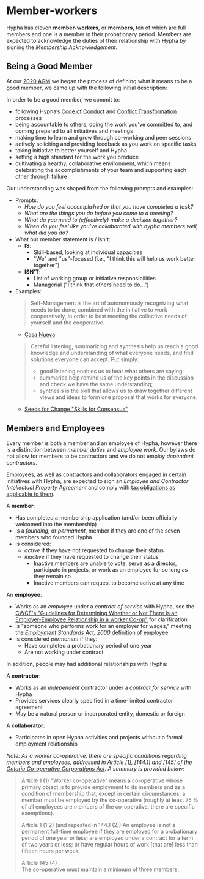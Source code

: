 # Member-workers

Hypha has eleven **member-workers**, or **members**, ten of which are full members and one is a member in their probationary period. Members are expected to acknowledge the duties of their relationship with Hypha by signing the *Membership Acknowledgement*.


## Being a Good Member

At our [2020 AGM][2020-agm] we began the process of defining what it means to be a good member, we came up with the following initial description:

In order to be a good member, we commit to:
- following Hypha’s [Code of Conduct](../Policies/coc.md) and [Conflict Transformation](../Policies/conflict-transformation.md) processes
- being accountable to others, doing the work you've committed to, and coming prepared to all initiatives and meetings
- making time to learn and grow through co-working and peer sessions
- actively soliciting and providing feedback as you work on specific tasks
- taking initiative to better yourself and Hypha
- setting a high standard for the work you produce
- cultivating a healthy, collaborative environment, which means celebrating the accomplishments of your team and supporting each other through failure


Our understanding was shaped from the following prompts and examples:

- Prompts:
    - _How do you feel accomplished or that you have completed a task?_
    - _What are the things you do before you come to a meeting?_
    - _What do you need to (effectively) make a decision together?_
    - _When do you feel like you've collaborated with hypha members well, what did you do?_
- What our member statement is / isn't:
    - **IS**:
        - Skill-based, looking at individual capacities
        - "We" and "us"-focused (i.e., "I think this will help us work better together")
    - **ISN'T**:
        - List of working group or initiative responsibilities
        - Managerial ("I think that others need to do...")
- Examples:
    > Self-Management is the art of autonomously recognizing what needs to be done, combined with the initiative to work cooperatively, in order to best meeting the collective needs of yourself and the cooperative.
    - [Casa Nueva](https://institute.coop/sites/default/files/resources/Casa-Nueva-Member-Handbook-2011.pdf)
    > Careful listening, summarizing and synthesis help us reach a good knowledge and understanding of what everyone needs, and find solutions everyone can accept. Put simply:
    > - good listening enables us to hear what others are saying;
    > - summaries help remind us of the key points in the discussion and check we have the same understanding;
    > - synthesis is the skill that allows us to draw together different views and ideas to form one proposal that works for everyone.
     - [Seeds for Change "Skills for Consensus"](https://www.seedsforchange.org.uk/consensus#core_skills)


## Members and Employees

Every member is both a member and an employee of Hypha, 
however there is a distinction between *member duties* and *employee work*.
Our bylaws do not allow for members to be contractors and we do not employ *dependent contractors*.

Employees, as well as contractors and collaborators engaged in certain initiatives with Hypha,
are expected to sign an *Employee and Contractor Intellectual Property Agreement* and comply with
[tax obligations as applicable to them](../Finance/finance.md#gsthst-rt).

A **member**:
  - Has completed a membership application (and/or been officially welcomed into 
    the membership)
  - Is a *founding*, or *permanent*, member if they are one of the seven members who founded Hypha
  - Is considered:
    - *active* if they have not requested to change their status
    - *inactive* if they have requested to change their status
      - Inactive members are unable to vote, serve as a director, participate in 
        projects, or work as an employee for so long as they remain so
      - Inactive members can request to become active at any time

An **employee**: 
  - Works as an *employee* under a *contract of service* with Hypha, see the [CWCF's "Guidelines for Determining Whether or Not There Is an Employer-Employee Relationship in a worker Co-op"][cwcf-guidelines] for clarification
  - Is "someone who performs work for an employer for wages," meeting the 
    [*Employment Standards Act, 2000*][es-act] [definition of employee][esa-employee] 
  - Is considered *permanent* if they:
    - Have completed a probationary period of one year 
    - Are not working under contract

In addition, people may had additional relationships with Hypha:

A **contractor**:
  - Works as an *independent* contractor under a *contract for service* with Hypha
  - Provides services clearly specified in a time-limited contractor agreement
  - May be a natural person or incorporated entity, domestic or foreign

A **collaborator**:
  - Participates in open Hypha activities and projects without a formal employment
    relationship

_Note: As a worker co-operative, there are specific conditions regarding members and employees, 
addressed in Article [1], [144.1] and [145] of the [*Ontario Co-operative Corporations Act*][coop-act]. 
A summary is provided below:_

> Article 1 (1)
> "Worker co-operative" means a co-operative whose primary object is to provide employment to its members and as a condition of membership that, except in certain circumstances, a member must be employed by the co-operative (roughly at least 75 % of all employees are members of the co-operative, there are specific exemptions).
>
> Article 1 (1.2) (and repeated in 144.1 (2))
> An employee is not a permanent full-time employee if they are employed for a probationary period of one year or less; are employed under a contract for a term of two years or less; or have regular hours of work [that are] less than fifteen hours per week.
>
> Article 145 (4)  
> The co-operative must maintain a minimum of three members.

<!-- Links -->
[coop-act]: https://www.ontario.ca/laws/statute/90c35
[es-act]: https://www.ontario.ca/laws/statute/00e41
[esa-employee]: https://www.ontario.ca/document/changing-workplaces-review-final-report/chapter-8-who-employer-and-who-employee-under-employment-standards-act-2000#section-1
[not-for-profit-coop]: https://ontario.coop/sites/default/files/STR06_For%20Profit%20and%20Not%20for%20Profit%20Co-ops.pdf
[cwcf-guidelines]: https://canadianworker.coop/guidelines-for-determining-whether-or-not-there-is-an-employer-employee-relationship-in-a-worker-co-op/
[2020-agm]: https://meetings.hypha.coop/2020-06-13-annual-members-meeting.html
